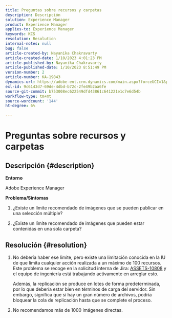 ```yaml
---
title: Preguntas sobre recursos y carpetas
description: Descripción
solution: Experience Manager
product: Experience Manager
applies-to: Experience Manager
keywords: KCS
resolution: Resolution
internal-notes: null
bug: false
article-created-by: Nayanika Chakravarty
article-created-date: 1/10/2023 4:01:23 PM
article-published-by: Nayanika Chakravarty
article-published-date: 1/10/2023 8:51:49 PM
version-number: 2
article-number: KA-19843
dynamics-url: https://adobe-ent.crm.dynamics.com/main.aspx?forceUCI=1&pagetype=entityrecord&etn=knowledgearticle&id=ea08d305-0091-ed11-aad1-6045bd0063aa
exl-id: 9c6143d7-69de-4dbd-b72c-2fe49b2aa6fe
source-git-commit: b753008ec622549dfd43861c641221e1c7e6d54b
workflow-type: tm+mt
source-wordcount: '144'
ht-degree: 6%

---
```


# Preguntas sobre recursos y carpetas

## Descripción {#description}


<b>Entorno</b>

Adobe Experience Manager

<b>Problema/Síntomas</b>

1. ¿Existe un límite recomendado de imágenes que se pueden publicar en una selección múltiple?

2. ¿Existe un límite recomendado de imágenes que pueden estar contenidas en una sola carpeta?


## Resolución {#resolution}


1. No debería haber ese límite, pero existe una limitación conocida en la IU de que limita cualquier acción realizada a un máximo de 100 recursos. Este problema se recoge en la solicitud interna de Jira: [ASSETS-10808](https://jira.corp.adobe.com/browse/ASSETS-10808) y el equipo de ingeniería está trabajando activamente en arreglar esto.



   Además, la replicación se produce en lotes de forma predeterminada, por lo que debería estar bien en términos de carga del servidor. Sin embargo, significa que si hay un gran número de archivos, podría bloquear la cola de replicación hasta que se complete el proceso.


2. No recomendamos más de 1000 imágenes directas.
